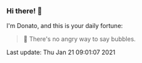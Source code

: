 ### Hi there! 👋 

I'm Donato, and this is your daily fortune:

> 🥠 There's no angry way to say bubbles.

Last update: Thu Jan 21 09:01:07 2021